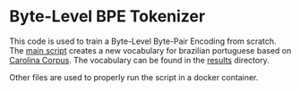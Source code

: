 # Byte-Level BPE Tokenizer

This code is used to train a Byte-Level Byte-Pair Encoding from scratch. The [main script](main.py) creates a new vocabulary for brazilian portuguese based on [Carolina Corpus](https://huggingface.co/datasets/carolina-c4ai/corpus-carolina). The vocabulary can be found in the [results](results) directory.

Other files are used to properly run the script in a docker container.

